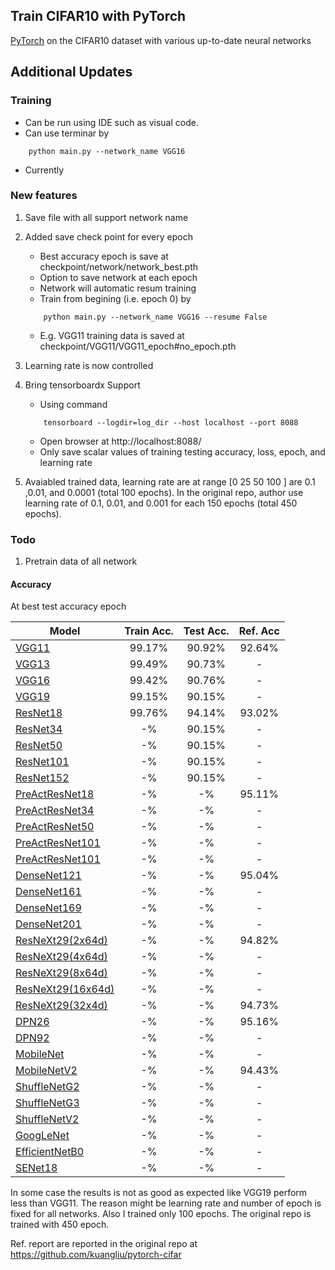 ## Train CIFAR10 with PyTorch

[PyTorch](http://pytorch.org/) on the CIFAR10 dataset with various up-to-date neural networks 

## Additional Updates

### Training 
- Can be run using IDE such as visual code. 
- Can use terminar by 
```
	python main.py --network_name VGG16
```
- Currently 

### New features 
1. Save file with all support network name 
2. Added save check point for every epoch
	- Best accuracy epoch is save at checkpoint/network/network_best.pth 
	- Option to save network at each epoch 
	- Network will automatic resum training 
	- Train from begining (i.e. epoch 0) by  
	```
		python main.py --network_name VGG16 --resume False 
	```
	- E.g. VGG11 training data is saved at checkpoint/VGG11/VGG11_epoch#no_epoch.pth
3. Learning rate is now controlled 	
4. Bring tensorboardx Support	
	- Using command  
	```
		tensorboard --logdir=log_dir --host localhost --port 8088
	```
	- Open browser at http://localhost:8088/
	- Only save scalar values of training testing accuracy, loss, epoch, and learning rate 
	
4. Avaiabled trained data, learning rate are at range [0 25 50 100 ] are 0.1 ,0.01, and 0.0001 (total 100 epochs). In the original repo, author use learning rate of 0.1, 0.01, and 0.001 for each 150 epochs (total 450 epochs). 
	
	
	
### Todo

1. Pretrain data of all network 


#### Accuracy 
At best test accuracy epoch

| Model             | Train Acc.  |  Test Acc.  |  Ref. Acc  | 
| ----------------- | :---: | :---: | :---: |
| [VGG11](https://arxiv.org/abs/1409.1556)  		   | 99.17%      | 90.92%      | 92.64%      |
| [VGG13](https://arxiv.org/abs/1409.1556)  		   | 99.49%      | 90.73%      | -      |
| [VGG16](https://arxiv.org/abs/1409.1556)  		   | 99.42%      | 90.76%      | -      |
| [VGG19](https://arxiv.org/abs/1409.1556)     		   | 99.15%      | 90.15%      | -      |
| [ResNet18](https://arxiv.org/abs/1512.03385) 		   | 99.76%      | 94.14%      | 93.02%      |
| [ResNet34](https://arxiv.org/abs/1512.03385) 		   | -%      | 90.15%      | -      |
| [ResNet50](https://arxiv.org/abs/1512.03385) 		   | -%      | 90.15%      | -      |
| [ResNet101](https://arxiv.org/abs/1512.03385) 	   | -%      | 90.15%      | -      |
| [ResNet152](https://arxiv.org/abs/1512.03385) 	   | -%      | 90.15%      | -      |
| [PreActResNet18](https://arxiv.org/abs/1603.05027)   | -%      | -%      | 95.11%      |
| [PreActResNet34](https://arxiv.org/abs/1603.05027)   | -%      | -%      | -      |
| [PreActResNet50](https://arxiv.org/abs/1603.05027)   | -%      | -%      | -      |
| [PreActResNet101](https://arxiv.org/abs/1603.05027)  | -%      | -%      | -      |
| [PreActResNet101](https://arxiv.org/abs/1603.05027)  | -%      | -%      | -      |
| [DenseNet121](https://arxiv.org/abs/1608.06993) 	   | -%      | -%      | 95.04%      |
| [DenseNet161](https://arxiv.org/abs/1608.06993)      | -%      | -%      | -      |
| [DenseNet169](https://arxiv.org/abs/1608.06993)      | -%      | -%      | -      |
| [DenseNet201](https://arxiv.org/abs/1608.06993)      | -%      | -%      | -      |
| [ResNeXt29(2x64d)](https://arxiv.org/abs/1608.06993) | -%      | -%      | 94.82%      |
| [ResNeXt29(4x64d)](https://arxiv.org/abs/1608.06993) | -%      | -%      | -      |
| [ResNeXt29(8x64d)](https://arxiv.org/abs/1608.06993) | -%      | -%      | -      |
| [ResNeXt29(16x64d)](https://arxiv.org/abs/1608.06993) | -%     | -%      | -      |
| [ResNeXt29(32x4d)](https://arxiv.org/abs/1608.06993) | -%      | -%      | 94.73%      |
| [DPN26](https://arxiv.org/abs/1707.01629)            | -%      | -%      | 95.16%      |
| [DPN92](https://arxiv.org/abs/1707.01629)            | -%      | -%      | -      |
| [MobileNet](https://arxiv.org/abs/1801.04381)        | -%      | -%      | -      |
| [MobileNetV2](https://arxiv.org/abs/1801.04381)      | -%      | -%      | 94.43%      |
| [ShuffleNetG2](https://arxiv.org/abs/1801.04381)     | -%      | -%      | -      |
| [ShuffleNetG3](https://arxiv.org/abs/1801.04381)     | -%      | -%      | -      |
| [ShuffleNetV2](https://arxiv.org/abs/1801.04381)     | -%      | -%      | -      |
| [GoogLeNet](https://arxiv.org/abs/1801.04381)        | -%      | -%      | -      |
| [EfficientNetB0](https://arxiv.org/abs/1801.04381)   | -%      | -%      | -      |
| [SENet18](https://arxiv.org/abs/1801.04381)     	   | -%      | -%      | -      |


In some case the results is not as good as expected like VGG19 perform less than VGG11. The reason might be learning rate and number of epoch is fixed for all networks. Also I trained only 100 epochs. The original repo is trained with 450 epoch. 


Ref. report are reported in the original repo at https://github.com/kuangliu/pytorch-cifar


